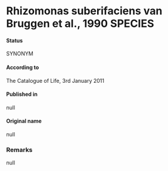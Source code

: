 # Rhizomonas suberifaciens van Bruggen et al., 1990 SPECIES

#### Status
SYNONYM

#### According to
The Catalogue of Life, 3rd January 2011

#### Published in
null

#### Original name
null

### Remarks
null
